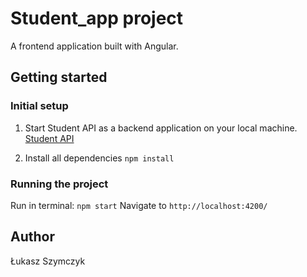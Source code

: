 # Student_app project

A frontend application built with Angular.

## Getting started

### Initial setup

1. Start Student API as a backend application on your local machine.
   [Student API](https://github.com/lukaszszymczyk/student_api)

2. Install all dependencies `npm install`

### Running the project

Run in terminal: `npm start`
Navigate to `http://localhost:4200/`

## Author

Łukasz Szymczyk
